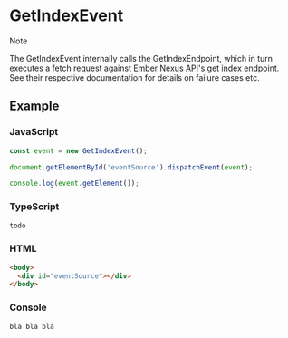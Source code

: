 # <span class="title-url"><span class="method-get">GetIndexEvent</span>

<!-- panels:start -->
<!-- div:left-panel -->

> [!NOTE]
> The <span class="method-get">GetIndexEvent</span> internally calls the
> <span class="method-get">GetIndexEndpoint</span>, which in turn executes a fetch request against
> <a href="https://ember-nexus.github.io/api/#/api-endpoints/element/get-index">Ember Nexus API's get index endpoint</a>.
> See their respective documentation for details on failure cases etc.

## Example

<!-- tabs:start -->

### **JavaScript**

```js
const event = new GetIndexEvent();

document.getElementById('eventSource').dispatchEvent(event);

console.log(event.getElement());
```

### **TypeScript**

```js
todo
```

### **HTML**

```html
<body>
  <div id="eventSource"></div>
</body>
```

### **Console**

```txt
bla bla bla
```

<!-- tabs:end -->

<!-- div:right-panel -->

<div id="graph-container-1" class="graph-container" style="height:700px"></div>

<!-- panels:end -->

<script>
renderWorkflow(document.getElementById('graph-container-1'), {
  nodes: [
    { id: 'eventIsFired', ...workflowStart, label: 'GetIndexEvent\nis fired' },
    { id: 'webSdkInterceptsEvent', ...workflowStep, label: "Web SDK intercepts event" },
    { id: 'endpointIsExecuted', ...workflowStep, label: "GetIndexEndpoint\nis executed" },
    { id: 'endpointResultIsSavedInEvent', ...workflowStep, label: "endpoint result\nis saved to event" },
    { id: 'eventIsStopped', ...workflowEndSuccess , label: "event is stopped"},
  ],
  edges: [
    { source: 'eventIsFired', target: 'webSdkInterceptsEvent', label: '' },
    { source: 'webSdkInterceptsEvent', target: 'endpointIsExecuted', label: '' },
    { source: 'endpointIsExecuted', target: 'endpointResultIsSavedInEvent', label: '' },
    { source: 'endpointResultIsSavedInEvent', target: 'eventIsStopped', label: '' },
  ],
}, 'TB');
</script>
